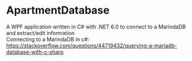 # ApartmentDatabase
A WPF application written in C# with .NET 6.0 to connect to a MarindaDB and extract/edit infomration<br/>
Connecting to a MarindaDB in c#: https://stackoverflow.com/questions/44719432/querying-a-mariadb-database-with-c-sharp
